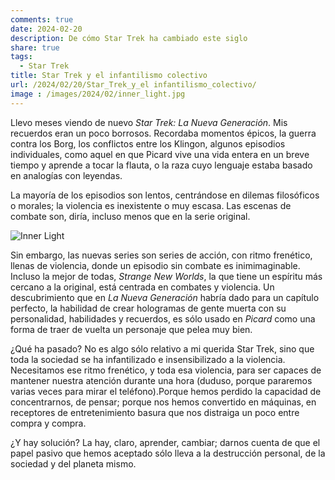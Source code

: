 ```yaml
---
comments: true
date: 2024-02-20
description: De cómo Star Trek ha cambiado este siglo
share: true
tags:
  - Star Trek
title: Star Trek y el infantilismo colectivo
url: /2024/02/20/Star_Trek_y_el infantilismo_colectivo/
image : /images/2024/02/inner_light.jpg
---
```



Llevo meses viendo de nuevo *Star Trek: La Nueva Generación*. Mis recuerdos eran un poco borrosos. Recordaba momentos épicos, la guerra contra los Borg, los conflictos entre los Klingon, algunos episodios individuales, como aquel en que Picard vive una vida entera en un breve tiempo y aprende a tocar la flauta, o la raza cuyo lenguaje estaba basado en analogías con leyendas.

La mayoría de los episodios son lentos, centrándose en dilemas filosóficos o morales; la violencia es inexistente o muy escasa. Las escenas de combate son, diría, incluso menos que en la serie original.

![Inner Light](/images/2024/02/inner_light.jpg)

Sin embargo, las nuevas series son series de acción, con ritmo frenético, llenas de violencia, donde un episodio sin combate es inimimaginable. Incluso la mejor de todas, *Strange New Worlds*, la que tiene un espíritu más cercano a la original, está centrada en combates y violencia. Un descubrimiento que en *La Nueva Generación* habría dado para un capítulo perfecto, la habilidad de crear hologramas de gente muerta con su personalidad, habilidades y recuerdos, es sólo usado en *Picard* como una forma de traer de vuelta un personaje que pelea muy bien.

¿Qué ha pasado? No es algo sólo relativo a mi querida Star Trek, sino que toda la sociedad se ha infantilizado e insensibilizado a la violencia. Necesitamos ese ritmo frenético, y toda esa violencia, para ser capaces de mantener nuestra atención durante una hora (duduso, porque pararemos varias veces para mirar el teléfono).Porque hemos perdido la capacidad de concentrarnos, de pensar; porque nos hemos convertido en máquinas, en receptores de entretenimiento basura que nos distraiga un poco entre compra y compra.

¿Y hay solución? La hay, claro, aprender, cambiar; darnos cuenta de que el papel pasivo que hemos aceptado sólo lleva a la destrucción personal, de la sociedad y del planeta mismo. 

